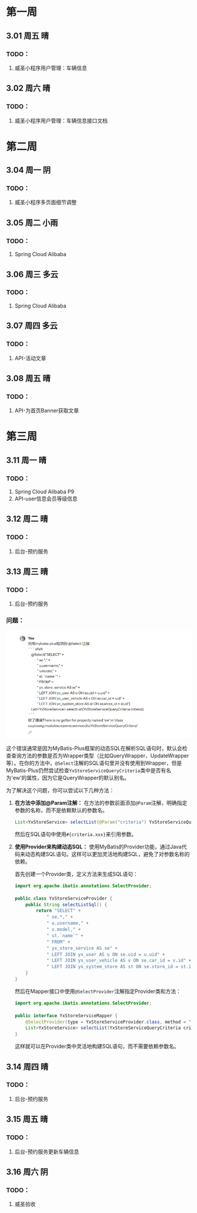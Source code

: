 # 第一周

## 3.01 周五 晴

### TODO：

1. 威圣小程序用户管理：车辆信息

## 3.02 周六 晴

### TODO：

1. 威圣小程序用户管理：车辆信息接口文档

# 第二周

## 3.04 周一 阴

### TODO：

1. 威圣小程序多页面细节调整

## 3.05 周二 小雨

### TODO：

1. Spring Cloud Alibaba

## 3.06 周三 多云

### TODO：

1. Spring Cloud Alibaba 

## 3.07 周四 多云

### TODO：

1. API-活动文章

## 3.08 周五 晴

### TODO：

1. API-为首页Banner获取文章

# 第三周

## 3.11 周一 晴

### TODO：

1. Spring Cloud Alibaba P9
1. API-user信息会员等级信息

## 3.12 周二 晴 

### TODO：

1. 后台-预约服务

## 3.13 周三 晴

### TODO：

1. 后台-预约服务

### 问题：

![image-20240313153636773](./2024.assets/image-20240313153636773.png)

这个错误通常是因为MyBatis-Plus框架的动态SQL在解析SQL语句时，默认会检查查询方法的参数是否为Wrapper类型（比如QueryWrapper、UpdateWrapper等）。在你的方法中，`@Select`注解的SQL语句里并没有使用到Wrapper，但是MyBatis-Plus仍然尝试检查`YxStoreServiceQueryCriteria`类中是否有名为'ew'的属性，因为它是QueryWrapper的默认别名。

为了解决这个问题，你可以尝试以下几种方法：

1. **在方法中添加@Param注解：** 在方法的参数前面添加`@Param`注解，明确指定参数的名称，而不是依赖默认的参数名。

   ```java
   List<YxStoreService> selectList(@Param("criteria") YxStoreServiceQueryCriteria criteria);	
   ```

   然后在SQL语句中使用`#{criteria.xxx}`来引用参数。

2. **使用Provider来构建动态SQL：** 使用MyBatis的Provider功能，通过Java代码来动态构建SQL语句。这样可以更加灵活地构建SQL，避免了对参数名称的依赖。

   首先创建一个Provider类，定义方法来生成SQL语句：

   ```java
   import org.apache.ibatis.annotations.SelectProvider;
   
   public class YxStoreServiceProvider {
       public String selectListSql() {
           return "SELECT" +
               " se.*," +
               " u.username," +
               " v.model," +
               " st.`name`" +
               " FROM" +
               " yx_store_service AS se" +
               " LEFT JOIN yx_user AS u ON se.uid = u.uid" +
               " LEFT JOIN yx_user_vehicle AS v ON se.car_id = v.id" +
               " LEFT JOIN yx_system_store AS st ON se.store_id = st.id";
       }
   }
   ```

   然后在Mapper接口中使用`@SelectProvider`注解指定Provider类和方法：

   ```java
   import org.apache.ibatis.annotations.SelectProvider;
   
   public interface YxStoreServiceMapper {
       @SelectProvider(type = YxStoreServiceProvider.class, method = "selectListSql")
       List<YxStoreService> selectList(YxStoreServiceQueryCriteria criteria);
   }
   ```

   这样就可以在Provider类中灵活地构建SQL语句，而不需要依赖参数名。

## 3.14 周四 晴

### TODO：

1. 后台-预约服务

## 3.15 周五 晴

### TODO：

1. 后台-预约服务更新车辆信息

## 3.16 周六 阴

### TODO：

1. 威圣验收
